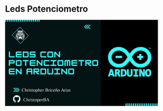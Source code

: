 # Leds Potenciometro 
[![Potenciometro](/Photos/potenciometro.jpg)](https://www.youtube.com/watch?v=btBwuLx1Nag&ab_channel=ChristopherBrice%C3%B1o)